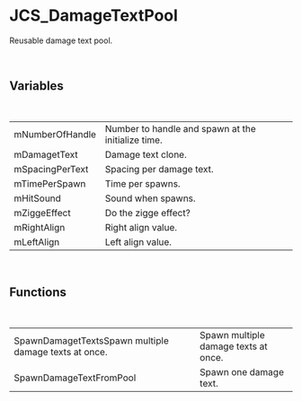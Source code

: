 <!--
   - $File: JCS_DamageTextPool.html $
   - $Date: 2018-10-01 19:36:33 $
   - $Revision: $
   - $Creator: Jen-Chieh Shen $
   - $Notice: See LICENSE.txt for modification and distribution information
   -                   Copyright © 2018 by Shen, Jen-Chieh $
-->


<div id="content-header">
  <h1>JCS_DamageTextPool</h1>
</div>

<p>
  Reusable damage text pool.
</p>


<br/>
<h2>Variables</h2>
<br/>

<table>
  <tr>
    <td>mNumberOfHandle</td>
    <td>Number to handle and spawn at the initialize time.</td>
  </tr>
  <tr>
    <td>mDamagetText</td>
    <td>Damage text clone.</td>
  </tr>
  <tr>
    <td>mSpacingPerText</td>
    <td>Spacing per damage text.</td>
  </tr>
  <tr>
    <td>mTimePerSpawn</td>
    <td>Time per spawns.</td>
  </tr>
  <tr>
    <td>mHitSound</td>
    <td>Sound when spawns.</td>
  </tr>
  <tr>
    <td>mZiggeEffect</td>
    <td>Do the zigge effect?</td>
  </tr>
  <tr>
    <td>mRightAlign</td>
    <td>Right align value.</td>
  </tr>
  <tr>
    <td>mLeftAlign</td>
    <td>Left align value.</td>
  </tr>
</table>


<br/>
<h2>Functions</h2>
<br/>

<table>
  <tr>
    <td>SpawnDamagetTextsSpawn multiple damage texts at once.</td>
    <td>Spawn multiple damage texts at once.</td>
  </tr>
  <tr>
    <td>SpawnDamageTextFromPool</td>
    <td>Spawn one damage text.</td>
  </tr>
</table>
